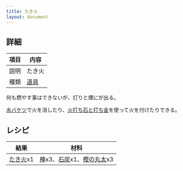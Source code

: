 ```yaml
---
title: たき火
layout: document
---
```

## 詳細

|項目|内容|
|---|---|
|説明|たき火|
|種類|[道具](道具)|

何も燃やす事はできないが、灯りと煙にが出る。

[水バケツ](水バケツ)で火を消したり、[火打ち石と打ち金](火打ち石と打ち金)を使って火を付けたりできる。

## レシピ

|結果|材料|
|---|---|
|[たき火](たき火)x1|[棒](棒)x3、[石炭](石炭)x1、[樫の丸太](樫の丸太)x3|

